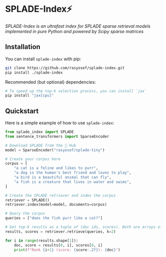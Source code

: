 # SPLADE-Index⚡

<i>SPLADE-Index is an ultrafast index for SPLADE sparse retrieval models implemented in pure Python and powered by Scipy sparse matrices</i>

## Installation

You can install `splade-index` with pip:

```bash
git clone https://github.com/rasyosef/splade-index.git
pip install ./splade-index
```

Recommended (but optional) dependencies:

```bash
# To speed up the top-k selection process, you can install `jax`
pip install "jax[cpu]"
```

## Quickstart

Here is a simple example of how to use `splade-index`:

```python
from splade_index import SPLADE
from sentence_transformers import SparseEncoder

# Download SPLADE from the 🤗 Hub
model = SparseEncoder("rasyosef/splade-tiny")

# Create your corpus here
corpus = [
    "a cat is a feline and likes to purr",
    "a dog is the human's best friend and loves to play",
    "a bird is a beautiful animal that can fly",
    "a fish is a creature that lives in water and swims",
]

# Create the SPLADE retriever and index the corpus
retriever = SPLADE()
retriever.index(model=model, documents=corpus)

# Query the corpus
queries = ["does the fish purr like a cat?"]

# Get top-k results as a tuple of (doc ids, scores). Both are arrays of shape (n_queries, k).
results, scores = retriever.retrieve(queries, k=2)

for i in range(results.shape[1]):
    doc, score = results[0, i], scores[0, i]
    print(f"Rank {i+1} (score: {score:.2f}): {doc}")
```
